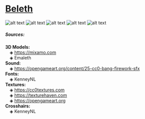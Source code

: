 # [Beleth](https://en.wikipedia.org/wiki/Beleth)
![alt text](https://media.githubusercontent.com/media/Emaleth-BSE/Beleth/master/extra/screenshots/Screenshot_01.png)
![alt text](https://media.githubusercontent.com/media/Emaleth-BSE/Beleth/master/extra/screenshots/Screenshot_02.png)
![alt text](https://media.githubusercontent.com/media/Emaleth-BSE/Beleth/master/extra/screenshots/Screenshot_03.png)
![alt text](https://media.githubusercontent.com/media/Emaleth-BSE/Beleth/master/extra/screenshots/Screenshot_04.png)
![alt text](https://media.githubusercontent.com/media/Emaleth-BSE/Beleth/master/extra/screenshots/Screenshot_05.png)

##### Sources:
**3D Models:**  
&emsp;◈ https://mixamo.com  
&emsp;◈ Emaleth  
**Sound:**  
&emsp;◈ https://opengameart.org/content/25-cc0-bang-firework-sfx  
**Fonts:**  
&emsp;◈ KenneyNL  
**Textures:**  
&emsp;◈ https://cc0textures.com  
&emsp;◈ https://texturehaven.com  
&emsp;◈ https://opengameart.org  
**Crosshairs:**  
&emsp;◈ KenneyNL  


